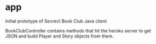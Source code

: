 # app
Initial prototype of Secrect Book Club Java client

BookClubController contains methods that hit the heroku server to get JSON and build Player and Story objects from them.
